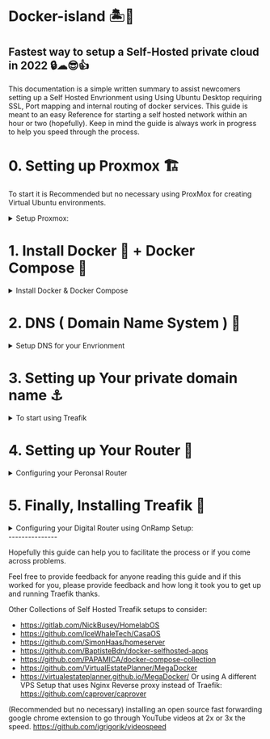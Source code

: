 # Docker-island 🏝🐳
## Fastest way to setup a Self-Hosted private cloud in 2022  🔒☁😎👍 

This documentation is a simple written summary to assist newcomers setting up a Self Hosted Envrionment using Using Ubuntu Desktop requiring SSL, Port mapping and internal routing of docker services. This guide is meant to an easy Reference for starting a self hosted network within an hour or two (hopefully). Keep in mind the guide is always work in progress to help you speed through the process.

# 0. Setting up Proxmox 🏗
To start it is Recommended but no necessary using ProxMox for creating Virtual Ubuntu environments.
 <details>
 <summary>Setup Proxmox:</summary> 
  Instructions: https://www.youtube.com/watch?v=7OVaWaqO2aU<p>
   Working as 2022 Q3 ^
   It is best to use a hypervisor ( ProxMox ) for creating virtual machines in order to run different Ubuntu environments such as setting up a reverse proxy's and for other additional benefits such as taking snapshots to revert back changes or testing different Ubuntu Setups which will save you a lot of time.<p></p>

  (no need to view but this video but it provides you a list of benefits for using virtual machines:)
 https://www.youtube.com/watch?v=SVQmzaSabEQ 
     (skip for now, needs more testing) In addition from a security a standpoint it is recommended but not necessary creating a Virtual LAN to avoid any attacks in your real LAN. https://www.youtube.com/watch?v=qTbeHpdHcqs
   ( if using a laptop or pc as your main setup, you can also purchase a USB to Ethernet Adapter for ProxMox to recognize it as an additional network which you can assign a VLAN, then you can start creating virtual machines on that VLAN )
</details>
 
   
# 1. Install Docker 🐳 + Docker Compose 🐙
<details>
  <summary> Install Docker & Docker Compose </summary>
Docker Installation Follow along video:<p>
 Start at 2:20 https://youtu.be/EL1Ex04iUcA?t=140 ( watch up until 14:07 and be finished )
</details>
 
# 2. DNS ( Domain Name System ) 🧭
<details>
  <summary>Setup DNS for your Envrionment </summary>
Before starting it is also recommended to have a DNS program to manage your SubDomain.MyDomains.com entries othewise it wil not work.

   For example mapping your local 192.168.10.5:9000 translated into portainer.mydomain.com therefore making it easier for you to Name your docker services as sub domains for easier management.
    (in addition Traefik will help routing to the correct services) Having a DNS program will allow you to edit and manage your DNS entries using AdGuard or Pi-Hole DNS. Make sure to reload browser after adding a DNS entry if Installing Adguard from the SNAP store. 
 * If you install Adguard through the SNAP Store, check the description and click on `Show More` to access your Adguard url ( Adgurd->Filters->DNS Rewrites) <p></p>

Also CloudFlare allows you to add DNS entries from their website but it is not recommended as it exposes another attack vulnerability to your network. A better solution is to install a Local DNS management software on your network. so you can lessen attacks and keep your internal IP and ports routing Locally to your system and services. ( you can install it on the same system or an a external ProxMox virtual machine or on a Raspberry Pie to point it to your Treafik setup. The easy way is to install AdGuard from the Ubuntu Software App store (SNAP) you simply search and download AdGuard. Or visit Pi-Hole website and run the automated script that will guide you through the process.

Pi-Hole One step automated install: https://github.com/pi-hole/pi-hole/#one-step-automated-install the gotcha's are changing your DNS on your resolv.conf to your local ip
You can watch this video up till 4:06 and be done: https://youtu.be/dH3DdLy574M
</details>



# 3. Setting up Your private domain name ⚓
<details>
  <summary>  To start using Treafik </summary>
  it is Important to own a domain name as docker services will require SSL. You can purchase a cheap $6 dollar a year domain name preferably from CloudFlare or any other Service Provider.
  
   If purchased elsewhere make sure to point your NameServers to CloudFlare. ( 2022 Q3: cloudflare domain prices: .uk $4.76, .us $6.50, .com $8.57) or you can try free domains from https://www.freenom.com ( when searching for a domain it will trick you into thinking it has been taken but it's not true, just enter the ending of the domain you want, example: myfreedomain.tk to get it when searching for it )
  To buy a domain name from cloudflare you can find it via ( CloudFlare account -> Top Right, Add Site button ->Register a new domain with Cloudflare )
   https://www.cloudflare.com/products/registrar/

   It is necessary to create a CloudFlare account for using OnRamp, The CloudFlare account will be necessary as it will generate an API token which will be used to connect your free SSL to your Internal Treafik network. 

Reference video only ( stop at 5:20 ) to move on with this guide: https://www.youtube.com/watch?v=b83S_N1kkJM
What I did was add a "A" Record to my internal IP and a CNAME pointing to my Treafik subdomain example treafik.mydomain.com ( you can name it whatever etc.mydomain.com)
In CloudFlare make sure you create the api token before you proceed! 
</details>


# 4. Setting up Your Router 📡
<details>
  <summary> Configuring your Peronsal Router</summary>
 It is also important to do Port Mapping on your router in order to point the incoming SSL from CloudFlare connection to your internal Treafik computer.. the Ports from CloudFlare to your Ubuntu machine running Treafik example 192.168.10.etc. You can YouTube your router model on how to do port forwarding, it might be under WAN ->Virtual Server / Port Forwarding.

   Enabling it and by entering your HTTP server External Port 80 to Internal Port 80 and adding another Entry for HTTP Server External Port 443 to Internal 80 TCP protocol.

   I managed to get it working before using Tim's Guide SSL on everything without port forwarding but it might not work for other services. There is also another guide made by DB Tech to avoid using Port Forwarding, just by using CloudFlare Zero Trust Tunnels ( not tested yet, but I heard people were getting banned in the comments due to TOS violations from using streaming services like kodi ) https://www.youtube.com/watch?v=m-RYTu-Qq3A or https://youtu.be/RUJy9fjoiy4
   </details>
   
# 5. Finally, Installing Treafik 🚦
<details>
  <summary> Configuring your Digital Router using OnRamp Setup:</summary>

 using https://github.com/traefikturkey/onramp
   Hopefully this guide will help you to finally get Docker running with Treafik services correctly, and Many Thanks! to contributors from TechnoTim's discord Community for making TreafikTurkey and OnRamp! and to the Github community for making it easier than ever to setup your services!.
   So to finish off, Make sure You copy and paste the commands individually line by line in your terminal from onramp:
   
`sudo apt install git make nano -y`

`sudo mkdir /apps`

`sudo chown -R $USER:$USER /apps`

`cd /apps`

`git clone https://github.com/traefikturkey/onramp.git`

`cd onramp`

`make start-staging`

Remove placeholder content including the brackets: < replace > example:
HOST_NAME=< replace > with:<p>
HOST_NAME=mypcname<p>
^ If you don't know your hostname, in Ubuntu you can view it by:<p>
right clicking on ubuntu desktop ->Display Settings -> left side, scroll all the way down to About -> Device Name ( you will find your host name) if you would like to change it will require a Restart.

Also Replace
TZ= (with your Time zone ) just google it to find your proper format because Los Angeles requires an underscore Los_Angeles.<p>
make sure it is in the correct directory ! don't clone it anywhere else. I believe the correct directory is Computer/apps/onramp. You can verify by clicking in Ubuntu Files -> Left Side +Other Locations -> Computer -> Apps -> onramp
That's where the make start-staging script should run.

Also if you mess up, don't stress out, you can edit the script again since you are in Staging ( Testing Mode )

*** Now that you have filled out your:**<p><b>
CF_API_EMAIL=your email<br>
CF_DNS_API_TOKEN=blablaToKenblablaEXAMPLE<br>
HOST_NAME=PCname<br>
HOST_DOMAIN=yourdomain.com<br>
TZ=US/City<p></b>

All there is to do is hit Left Ctrl + X to save! then it will say File Name to Write: .env<p>
Hit ENTER<p>

The make start-staging will run the Makefile script and will create a hidden .env file with your provided HOSTNAME and Token information, so if it's not working, you can always go back and edit the hidden file by running this command:<p>
`cd /apps/onramp`
`ls -lha`
( you will see the .env listed )
`sudo nano .env`
( to edit the file ^ )

* Go back and re-run the make start-staging <p>
if something is not working, go back to check on your CloudFlare to make sure you "A" record is pointing to your home IP and as previously mentioned a CNAME record to your subdomain example: ( treafik.mydomain.com ) <p>

Once you get it working it the script will get you Staging SSL certificate for testing to make sure your connection went through. If you can confirm it's working, you can do so by click the url link it provided to you for your treafik dashboard ( from running the script in terminal. )<p>

Finally if you can verify you have SSL via your browser then you are good to proceed to the final step which is taking down the staging certificates to get real SSL certificates<p>
( just confirm you are getting SSL on your browser )<p>
Awesome if you did! Last thing to do now, is to take down the staging certificates to get real ones by doing so:<p>

`make down-staging`
and
`make`<p>
^ this will get your real SSL certificates.

Congrats now it's time to start spinning up instances of Docker services using the OnRamp commands: <p>
`make list-services`

and to install them for example: <p>
`make enable-service portainer`
`make restart`<p>
^ After enabling a service, make sure to run (make restart) in order for the service to show up in your treafik dashboard.<p>
</details>
---------------

Hopefully this guide can help you to facilitate the process or if you come across problems.<p>
Feel free to provide feedback for anyone reading this guide and if this worked for you, please provide feedback and how long it took you to get up and running Traefik thanks.

Other Collections of Self Hosted Treafik setups to consider:
* https://gitlab.com/NickBusey/HomelabOS
* https://github.com/IceWhaleTech/CasaOS
* https://github.com/SimonHaas/homeserver
* https://github.com/BaptisteBdn/docker-selfhosted-apps
* https://github.com/PAPAMICA/docker-compose-collection
* https://github.com/VirtualEstatePlanner/MegaDocker
* https://virtualestateplanner.github.io/MegaDocker/
 Or using A different VPS Setup that uses Nginx Reverse proxy instead of Traefik: https://github.com/caprover/caprover

 (Recommended but no necessary)  installing an open source fast forwarding google chrome extension to go through YouTube videos at 2x or 3x the speed. https://github.com/igrigorik/videospeed 

